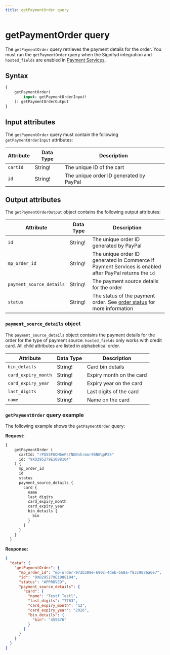 ```yaml
---
title: getPaymentOrder query
---
```


# getPaymentOrder query

The `getPaymentOrder` query retrieves the payment details for the order. You must run the `getPaymentOrder` query  when the Signifyd integration and `hosted_fields` are enabled in [Payment Services](https://experienceleague.adobe.com/docs/commerce-merchant-services/payment-services/payments-checkout/payments-options.html).

## Syntax

```graphql
{ 
    getPaymentOrder(
        input: getPaymentOrderInput! 
    ): getPaymentOrderOutput    
}
```

## Input attributes

The `getPaymentOrder` query must contain the following `getPaymentOrderInput` attributes:

Attribute |  Data Type | Description
--- | --- | ---
`cartId` | String! | The unique ID of the cart
`id` | String! | The unique order ID generated by PayPal

## Output attributes

The `getPaymentOrderOutput` object contains the following output attributes:

Attribute |  Data Type | Description
--- | --- | ---
`id` | String! | The unique order ID generated by PayPal
`mp_order_id` | String! | The unique order ID generated in Commerce if Payment Services is enabled after PayPal returns the `id`
`payment_source_details` | String! | The payment source details for the order
`status` | String! | The status of the payment order. See [order status](https://experienceleague.adobe.com/docs/commerce-admin/stores-sales/order-management/orders/order-status.html) for more information

### `payment_source_details` object

The `payment_source_details` object contains the payment details for the order for the type of payment source. `hosted_fields` only works with credit card. All child attributes are listed in alphabetical order.

Attribute |  Data Type | Description
--- | --- | ---
`bin_details` | String! | Card bin details
`card_expiry_month` | String! | Expiry month on the card
`card_expiry_year` | String! | Expiry year on the card
`last_digits` | String! | Last digits of the card
`name` | String! | Name on the card

### `getPaymentOrder` query example

The following example shows the `getPaymentOrder` query:

**Request:**

```graphql
{
    getPaymentOrder (
      cartId: "rPG5SFUQN6ePsfNNDnhrmmr9SNWqpPSS"
      id: "9XD295279E1088104"
    ) {
      mp_order_id
      id
      status
      payment_source_details {
        card {
          name
          last_digits
          card_expiry_month
          card_expiry_year
          bin_details {
            bin
          }
        }         
      }
    }
  }
```

**Response:**

```json
{
  "data": {
    "getPaymentOrder": {
      "mp_order_id": "mp-order-972b389e-690c-4deb-b68a-f83c9076a6e7",
      "id": "9XD295279E1088104",
      "status": "APPROVED",
      "payment_source_details": {
        "card": {
          "name": "Testf Testl",
          "last_digits": "7763",
          "card_expiry_month": "12",
          "card_expiry_year": "2026",
          "bin_details": {
            "bin": "455676"
          }
        }
      }
    }
  }
}
```
